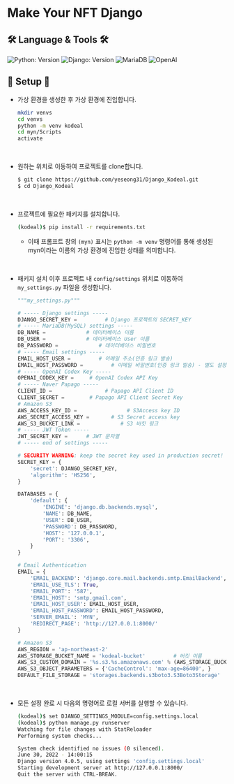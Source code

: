 # Make Your NFT Django

## 🛠️ Language & Tools  🛠️
![Python: Version](https://img.shields.io/badge/Python-3.10.4-3776AB.svg?logo=Python&logoColor=white)
![Django: Version](https://img.shields.io/badge/Django-4.0.4-092E20.svg?logo=Django&logoColor=white)
![MariaDB](https://img.shields.io/badge/MariaDB-003545.svg?logo=MariaDB&logoColor=white)
![OpenAI](https://img.shields.io/badge/OpenAI-000000.svg?logo=OpenAI&logoColor=white)
<!--![Travis CI](https://img.shields.io/badge/TravisCI-3EAAAF.svg?logo=travis-ci&logoColor=white)-->

## 🔧 Setup 🔧

- 가상 환경을 생성한 후 가상 환경에 진입합니다.
  ```sh
  mkdir venvs
  cd venvs
  python -m venv kodeal
  cd myn/Scripts
  activate
  ```
<br>

- 원하는 위치로 이동하여 프로젝트를 clone합니다.
  ```sh
  $ git clone https://github.com/yeseong31/Django_Kodeal.git
  $ cd Django_Kodeal
  ```

<br>

- 프로젝트에 필요한 패키지를 설치합니다.
  ```sh
  (kodeal)$ pip install -r requirements.txt
  ```

  - 이때 프롬프트 창의 `(myn)` 표시는 `python -m venv` 명령어를 통해 생성된 myn이라는 이름의 가상 환경에 진입한 상태를 의미합니다. 
  
<br>

- 패키지 설치 이후 프로젝트 내 `config/settings` 위치로 이동하여 `my_settings.py` 파일을 생성합니다.
  ```python
  """my_settings.py"""
  
  # ----- Django settings -----
  DJANGO_SECRET_KEY =         # Django 프로젝트의 SECRET_KEY
  # ----- MariaDB(MySQL) settings -----
  DB_NAME =  		    # 데이터베이스 이름
  DB_USER =   		    # 데이터베이스 User 이름
  DB_PASSWORD = 		    # 데이터베이스 비밀번호
  # ----- Email settings -----
  EMAIL_HOST_USER =  	    # 이메일 주소(인증 링크 발송)
  EMAIL_HOST_PASSWORD = 	    # 이메일 비밀번호(인증 링크 발송) - 별도 설정 필요
  # ----- OpenAI Codex Key -----
  OPENAI_CODEX_KEY =     # OpenAI Codex API Key
  # ----- Naver Papago -----
  CLIENT_ID =                 # Papago API Client ID
  CLIENT_SECRET =        # Papago API Client Secret Key
  # Amazon S3
  AWS_ACCESS_KEY_ID =                # S3Access key ID
  AWS_SECRET_ACCESS_KEY =       # S3 Secret access key
  AWS_S3_BUCKET_LINK =             # S3 버킷 링크
  # ----- JWT Token -----
  JWT_SECRET_KEY =      # JWT 문자열
  # ----- end of settings -----
  
  # SECURITY WARNING: keep the secret key used in production secret!
  SECRET_KEY = {
      'secret': DJANGO_SECRET_KEY,
      'algorithm': 'HS256',
  }

  DATABASES = {
      'default': {
          'ENGINE': 'django.db.backends.mysql',
          'NAME': DB_NAME,
          'USER': DB_USER,
          'PASSWORD': DB_PASSWORD,
          'HOST': '127.0.0.1',
          'PORT': '3306',
      }
  }

  # Email Authentication
  EMAIL = {
      'EMAIL_BACKEND': 'django.core.mail.backends.smtp.EmailBackend',
      'EMAIL_USE_TLS': True,
      'EMAIL_PORT': '587',
      'EMAIL_HOST': 'smtp.gmail.com',
      'EMAIL_HOST_USER': EMAIL_HOST_USER,
      'EMAIL_HOST_PASSWORD': EMAIL_HOST_PASSWORD,
      'SERVER_EMAIL': 'MYN',
      'REDIRECT_PAGE': 'http://127.0.0.1:8000/'
  }
  
  # Amazon S3
  AWS_REGION = 'ap-northeast-2'
  AWS_STORAGE_BUCKET_NAME = 'kodeal-bucket'         # 버킷 이름
  AWS_S3_CUSTOM_DOMAIN = '%s.s3.%s.amazonaws.com' % (AWS_STORAGE_BUCKET_NAME, AWS_REGION)
  AWS_S3_OBJECT_PARAMETERS = {'CacheControl': 'max-age=86400', }
  DEFAULT_FILE_STORAGE = 'storages.backends.s3boto3.S3Boto3Storage'
  ```

<br>

- 모든 설정 완료 시 다음의 명령어로 로컬 서버를 실행할 수 있습니다.
  ```sh
  (kodeal)$ set DJANGO_SETTINGS_MODULE=config.settings.local
  (kodeal)$ python manage.py runserver
  Watching for file changes with StatReloader
  Performing system checks...

  System check identified no issues (0 silenced).
  June 30, 2022 - 14:00:15
  Django version 4.0.5, using settings 'config.settings.local'
  Starting development server at http://127.0.0.1:8000/
  Quit the server with CTRL-BREAK.
  ```
